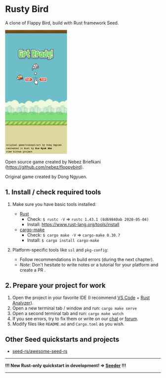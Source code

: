 # Rusty Bird

A clone of Flappy Bird, build with Rust framework Seed.

<p align="centered">
  <img src="preview.png"
  width="200" height="400">
</p>

Open source game created by Nebez Briefkani (https://github.com/nebez/floppybird).

Original game created by Dong Ngyuen.


## 1. Install / check required tools

1. Make sure you have basic tools installed:

   - [Rust](https://www.rust-lang.org)
     - Check: `$ rustc -V` => `rustc 1.43.1 (8d69840ab 2020-05-04)`
     - Install: https://www.rust-lang.org/tools/install
   - [cargo-make](https://sagiegurari.github.io/cargo-make/)
     - Check: `$ cargo make -V` => `cargo-make 0.30.7`
     - Install: `$ cargo install cargo-make`

1. Platform-specific tools like `ssl` and `pkg-config`:
    - Follow recommendations in build errors (during the next chapter).
    - _Note_: Don't hesitate to write notes or a tutorial for your platform and create a PR .

## 2. Prepare your project for work

1. Open the project in your favorite IDE (I recommend [VS Code](https://code.visualstudio.com/) + [Rust Analyzer](https://rust-analyzer.github.io/)).
1. Open a new terminal tab / window and run: `cargo make serve`
1. Open a second terminal tab and run: `cargo make watch`
1. If you see errors, try to fix them or write on our [chat](https://discord.gg/JHHcHp5) or [forum](https://seed.discourse.group/).
1. Modify files like `README.md` and `Cargo.toml` as you wish.

## Other Seed quickstarts and projects

- [seed-rs/awesome-seed-rs](https://github.com/seed-rs/awesome-seed-rs)

---

**!!! New Rust-only quickstart in development! => [Seeder](https://github.com/MartinKavik/seeder) !!!**

---
